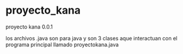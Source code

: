 # proyecto_kana
proyecto kana 0.0.1

los archivos .java son para java y son 3 clases aque interactuan con el programa principal llamado proyectokana.java
